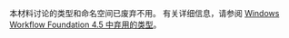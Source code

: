本材料讨论的类型和命名空间已废弃不用。 有关详细信息，请参阅 [Windows Workflow Foundation 4.5 中弃用的类型](https://aka.ms/wfdeprecatedtypes)。